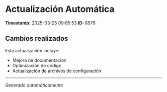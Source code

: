 # Actualización Automática

**Timestamp:** 2025-03-25 09:05:53
**ID:** 8576

## Cambios realizados

Esta actualización incluye:
- Mejora de documentación
- Optimización de código
- Actualización de archivos de configuración

---
*Generado automáticamente*
